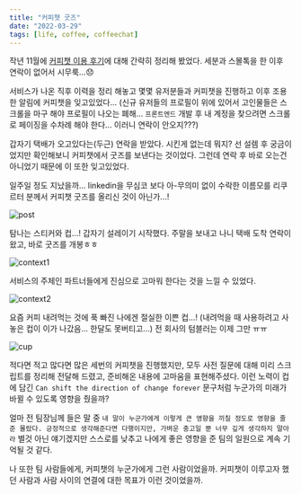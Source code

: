 ```yaml
---
title: "커피챗 굿즈"
date: "2022-03-29"
tags: [life, coffee, coffeechat]
---
```


작년 11월에 [커피챗 이용 후기](https://jicjjang.github.io/posts/coffeechat)에 대해 간략히 정리해 봤었다.
세분과 스몰톡을 한 이후 연락이 없어서 시무룩...😞

서비스가 나온 직후 이력을 정리 해놓고 몇몇 유저분들과 커피챗을 진행하고 이후 조용한 알림에 커피챗을 잊고있었다...
(신규 유저들의 프로필이 위에 있어서 고인물들은 스크롤을 마구 해야 프로필이 나오는 폐해... `프론트엔드` 개발 후 내 계정을 찾으려면 스크롤로 페이징을 수차례 해야 한다... 이러니 연락이 안오지???)

갑자기 택배가 오고있다는(두근) 연락을 받았다. 시킨게 없는데 뭐지? 선 설렘 후 궁금이었지만 확인해보니 커피챗에서 굿즈를 보낸다는 것이었다. 그런데 연락 후 바로 오는건 아니었기 때문에 이 또한 잊고있었다.

일주일 정도 지났을까... linkedin을 무심코 보다 아-무의미 없이 수락한 이름모를 리쿠르터 분께서 커피챗 굿즈를 올리신 것이 아닌가...!

![post](./post.jpg)

탐나는 스티커와 컵...! 갑자기 설레이기 시작했다. 주말을 보내고 나니 택배 도착 연락이 왔고, 바로 굿즈를 개봉ㅎㅎ

![context1](./context1.jpg)

서비스의 주체인 파트너들에게 진심으로 고마워 한다는 것을 느낄 수 있었다.

![context2](./context2.jpg)

요즘 커피 내려먹는 것에 푹 빠진 나에겐 절실한 이쁜 컵...! (내려먹을 때 사용하려고 사놓은 컵이 이가 나갔음... 한달도 못버티고...)
전 회사의 텀블러는 이제 그만 ㅠㅠ

![cup](./cup.jpg)

적다면 적고 많다면 많은 세번의 커피챗을 진행했지만, 모두 사전 질문에 대해 미리 스크립트를 정리해 전달해 드렸고, 준비해온 내용에 고마움을 표현해주셨다.
이런 노력이 컵에 담긴 `Can shift the direction of change forever` 문구처럼 누군가의 미래가 바뀔 수 있도록 영향을 줬을까?

얼마 전 팀장님께 들은 말 중 `내 말이 누군가에게 이렇게 큰 영향을 끼칠 정도로 영향을 줄 준 몰랐다. 긍정적으로 생각해준다면 다행이지만, 가벼운 충고일 뿐 너무 깊게 생각하지 말아라`
별것 아닌 얘기겠지만 스스로를 낮추고 나에게 좋은 영향을 준 팀의 일원으로 계속 기억될 것 같다.

나 또한 팀 사람들에게, 커피챗의 누군가에게 그런 사람이었을까.
커피챗이 이루고자 했던 사람과 사람 사이의 연결에 대한 목표가 이런 것이었을까.
